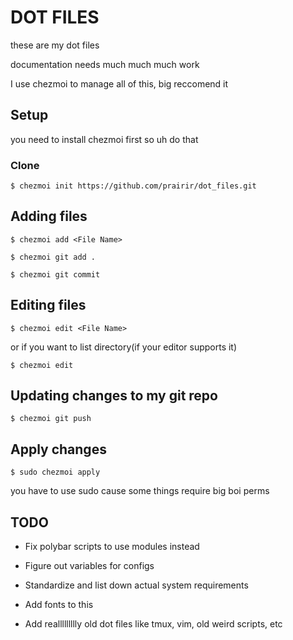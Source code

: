 # DOT FILES

these are my dot files

documentation needs much much much work

I use chezmoi to manage all of this, big reccomend it

## Setup

you need to install chezmoi first so uh do that

### Clone

```
$ chezmoi init https://github.com/prairir/dot_files.git
```

## Adding files

```
$ chezmoi add <File Name>

$ chezmoi git add .

$ chezmoi git commit
```

## Editing files

```
$ chezmoi edit <File Name>
```

or if you want to list directory(if your editor supports it)

```
$ chezmoi edit
```

## Updating changes to my git repo

```
$ chezmoi git push
```

## Apply changes

```
$ sudo chezmoi apply
```

you have to use sudo cause some things require big boi perms


## TODO

* Fix polybar scripts to use modules instead

* Figure out variables for configs

* Standardize and list down actual system requirements

* Add fonts to this

* Add reallllllllly old dot files like tmux, vim, old weird scripts, etc
